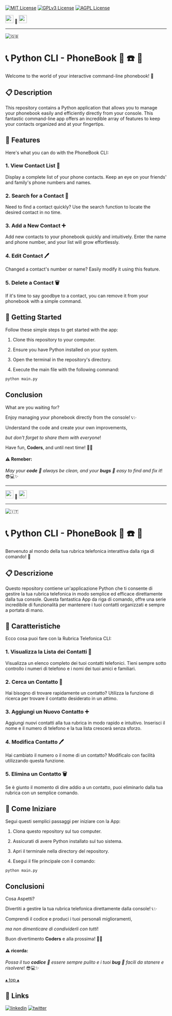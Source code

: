 [![MIT License](https://img.shields.io/badge/License-MIT-green.svg)](https://choosealicense.com/licenses/mit/)
[![GPLv3 License](https://img.shields.io/badge/License-GPL%20v3-yellow.svg)](https://opensource.org/licenses/)
[![AGPL License](https://img.shields.io/badge/license-AGPL-blue.svg)](http://www.gnu.org/licenses/agpl-3.0)

<a name="TOP"></a>

<a href="#IT"><img style="height:25px" src="https://em-content.zobj.net/thumbs/60/whatsapp/352/flag-italy_1f1ee-1f1f9.png" /></a>
🤍
<a href="#EN"><img style="height:25px" src="https://em-content.zobj.net/thumbs/60/whatsapp/352/flag-united-kingdom_1f1ec-1f1e7.png" /></a>

<hr />


![🇬🇧](https://em-content.zobj.net/thumbs/60/whatsapp/352/flag-united-kingdom_1f1ec-1f1e7.png) <a name="EN"></A>
# 📞 Python CLI - PhoneBook 🐍 ☎️ 📇

Welcome to the world of your interactive command-line phonebook! 📇

## 📋 Description

This repository contains a Python application that allows you to manage your phonebook easily and efficiently directly from your console.
This fantastic command-line app offers an incredible array of features to keep your contacts organized and at your fingertips.

## 📄 Features

Here's what you can do with the PhoneBook CLI:

### 1. View Contact List 👥

Display a complete list of your phone contacts.
Keep an eye on your friends' and family's phone numbers and names.

### 2. Search for a Contact 🔎

Need to find a contact quickly?
Use the search function to locate the desired contact in no time.

### 3. Add a New Contact ➕

Add new contacts to your phonebook quickly and intuitively.
Enter the name and phone number, and your list will grow effortlessly.

### 4. Edit Contact 🖊️

Changed a contact's number or name?
Easily modify it using this feature.

### 5. Delete a Contact 🗑️

If it's time to say goodbye to a contact, you can remove it from your phonebook with a simple command.

## 🚀 Getting Started

Follow these simple steps to get started with the app:

1. Clone this repository to your computer.

2. Ensure you have Python installed on your system.

3. Open the terminal in the repository's directory.

4. Execute the main file with the following command:

```python
python main.py
```


## Conclusion
What are you waiting for?

Enjoy managing your phonebook directly from the console! 📞✨

Understand the code and create your own improvements,

*but don't forget to share them with everyone*!

Have fun, **Coders**, and until next time! 👋🏻

#### ⚠️ **Remeber**:

*May your **code** 🤖 always be clean, and your **bugs** 🐛 easy to find and fix it*! 😎💻✨


<hr/>

<a href="#IT"><img style="height:25px" src="https://em-content.zobj.net/thumbs/60/whatsapp/352/flag-italy_1f1ee-1f1f9.png" /></a> 🤍 <a href="#EN"><img style="height:25px" src="https://em-content.zobj.net/thumbs/60/whatsapp/352/flag-united-kingdom_1f1ec-1f1e7.png" /></a>

<hr />


![🇮🇹](https://em-content.zobj.net/thumbs/60/whatsapp/352/flag-italy_1f1ee-1f1f9.png) <a name="IT"></A>
# 📞 Python CLI - PhoneBook 🐍 ☎️ 📇

Benvenuto al mondo della tua rubrica telefonica interattiva dalla riga di comando! 📇

## 📋 Descrizione

Questo repository contiene un'applicazione Python che ti consente di gestire la tua rubrica telefonica in modo semplice ed efficace direttamente dalla tua console.
Questa fantastica App da riga di comando, offre una serie incredibile di funzionalità per mantenere i tuoi contatti organizzati e sempre a portata di mano.

## 📄 Caratteristiche

Ecco cosa puoi fare con la Rubrica Telefonica CLI:

### 1. Visualizza la Lista dei Contatti 👥

Visualizza un elenco completo dei tuoi contatti telefonici.
Tieni sempre sotto controllo i numeri di telefono e i nomi dei tuoi amici e familiari.

### 2. Cerca un Contatto 🔎

Hai bisogno di trovare rapidamente un contatto?
Utilizza la funzione di ricerca per trovare il contatto desiderato in un attimo.

### 3. Aggiungi un Nuovo Contatto ➕

Aggiungi nuovi contatti alla tua rubrica in modo rapido e intuitivo.
Inserisci il nome e il numero di telefono e la tua lista crescerà senza sforzo.

### 4. Modifica Contatto 🖊️

Hai cambiato il numero o il nome di un contatto?
Modificalo con facilità utilizzando questa funzione.

### 5. Elimina un Contatto 🗑️

Se è giunto il momento di dire addio a un contatto, puoi eliminarlo dalla tua rubrica con un semplice comando.

## 🚀 Come Iniziare

Segui questi semplici passaggi per iniziare con la App:

1. Clona questo repository sul tuo computer.

2. Assicurati di avere Python installato sul tuo sistema.

3. Apri il terminale nella directory del repository.

4. Esegui il file principale con il comando:
```python
python main.py
```

## Conclusioni

Cosa Aspetti?

Divertiti a gestire la tua rubrica telefonica direttamente dalla console! 📞✨

Comprendi il codice e produci i tuoi personali miglioramenti,

*ma non dimenticare di condividerli con tutti*!

Buon divertimento **Coders** e alla prossima! 👋🏻

#### ⚠️ **ricorda**:

*Possa il tuo **codice** 🤖 essere sempre pulito e i tuoi **bug** 🐛 facili da stanere e risolvere*! 😎💻✨

<a href="#TOP">&utrif; top &utrif;</a>

## 🔗 Links
[![linkedin](https://img.shields.io/badge/linkedin-0A66C2?style=for-the-badge&logo=linkedin&logoColor=white)](https://www.linkedin.com/in/biagio-rosario-greco-77145774/)
[![twitter](https://img.shields.io/badge/twitter-1DA1F2?style=for-the-badge&logo=twitter&logoColor=white)](https://twitter.com/birg_81)